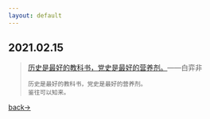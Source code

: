 ```yaml
---
layout: default
---
```


## 2021.02.15

> [历史是最好的教科书，党史是最好的营养剂。](./wenzhang/2021-02-15-红色基因就是要传承.html)——白弈非
>
> ```
> 历史是最好的教科书，党史是最好的营养剂。
> 鉴往可以知来。
> ```



[back→](https://xiangblq.github.io/wenzhai/pages/qikan/qikan.html)